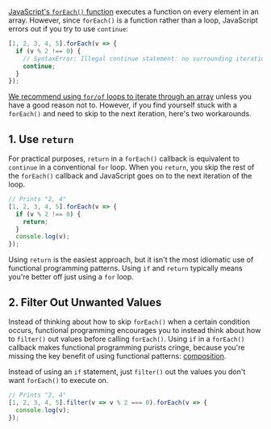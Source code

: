 [JavaScript's `forEach()` function](/tutorials/fundamentals/foreach) executes a function on every element in an
array. However, since `forEach()` is a function rather than a loop, JavaScript errors out if you try to use `continue`:

```javascript
[1, 2, 3, 4, 5].forEach(v => {
  if (v % 2 !== 0) {
    // SyntaxError: Illegal continue statement: no surrounding iteration statement
    continue;
  }
});
```

[We recommend using `for/of` loops to iterate through an array](/tutorials/fundamentals/array-iterate#summary) unless you have a good reason not to. However, if you find yourself stuck with a `forEach()` and need to skip to the next iteration,
here's two workarounds.

## 1. Use `return`

For practical purposes, `return` in a `forEach()` callback is equivalent to `continue` in a conventional `for` loop.
When you `return`, you skip the rest of the `forEach()` callback and JavaScript goes on to the next iteration of the loop.

```javascript
// Prints "2, 4"
[1, 2, 3, 4, 5].forEach(v => {
  if (v % 2 !== 0) {
    return;
  }
  console.log(v);
});
```

Using `return` is the easiest approach, but it isn't the most idiomatic use of functional programming patterns. Using
`if` and `return` typically means you're better off just using a `for` loop.

## 2. Filter Out Unwanted Values

Instead of thinking about how to skip `forEach()` when a certain condition occurs, functional programming encourages you to instead think about how to `filter()` out values before calling `forEach()`. Using `if` in a `forEach()`
callback makes functional programming purists cringe, because you're missing the key benefit of using functional patterns:
[composition](o/tutorials/fundamentals/map-filter).

Instead of using an `if` statement, just `filter()` out the values you don't want `forEach()` to execute on.

```javascript
// Prints "2, 4"
[1, 2, 3, 4, 5].filter(v => v % 2 === 0).forEach(v => {
  console.log(v);
});
```
